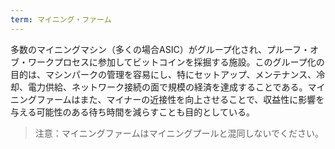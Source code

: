 ```yaml
---
term: マイニング・ファーム
---
```

多数のマイニングマシン（多くの場合ASIC）がグループ化され、プルーフ・オブ・ワークプロセスに参加してビットコインを採掘する施設。このグループ化の目的は、マシンパークの管理を容易にし、特にセットアップ、メンテナンス、冷却、電力供給、ネットワーク接続の面で規模の経済を達成することである。マイニングファームはまた、マイナーの近接性を向上させることで、収益性に影響を与える可能性のある待ち時間を減らすことも目的としている。

> 注意：マイニングファームはマイニングプールと混同しないでください。